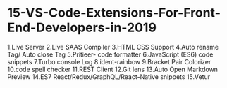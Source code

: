 # 15-VS-Code-Extensions-For-Front-End-Developers-in-2019


1.Live Server
2.Live SAAS Compiler 
3.HTML CSS Support
4.Auto rename Tag/ Auto close Tag
5.Pritieer- code formatter
6.JavaScript (ES6) code snippets
7.Turbo console Log
8.ident-rainbow
9.Bracket Pair Colorizer
10.code spell checker
11.REST Client
12.Git lens
13.Auto Open Markdown Preview
14.ES7 React/Redux/GraphQL/React-Native snippets
15.Vetur

